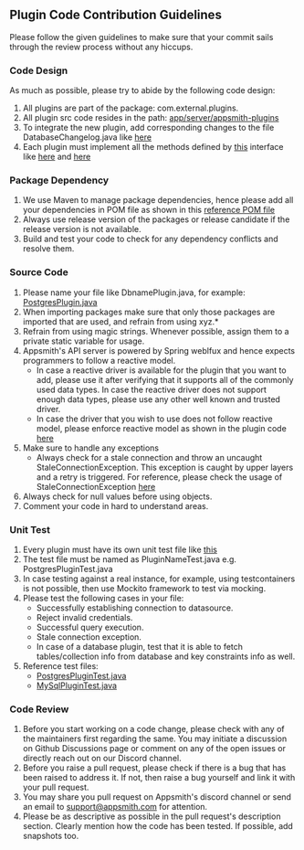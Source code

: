 ## Plugin Code Contribution Guidelines

Please follow the given guidelines to make sure that your commit sails through the review process without any 
hiccups.

### Code Design
As much as possible, please try to abide by the following code design:
1. All plugins are part of the package: com.external.plugins.
2. All plugin src code resides in the path: [app/server/appsmith-plugins](https://github.com/appsmithorg/appsmith/tree/release/app/server/appsmith-plugins) 
3. To integrate the new plugin, add corresponding changes to the file DatabaseChangelog.java like
   [here](https://github.com/appsmithorg/appsmith/blob/release/app/server/appsmith-server/src/main/java/com/appsmith/server/migrations/DatabaseChangelog.java#L1258)
4. Each plugin must implement all the methods defined by [this](https://github.com/appsmithorg/appsmith/blob/release/app/server/appsmith-interfaces/src/main/java/com/appsmith/external/plugins/PluginExecutor.java) interface like [here](https://github.com/appsmithorg/appsmith/blob/release/app/server/appsmith-plugins/mysqlPlugin/src/main/java/com/external/plugins/MySqlPlugin.java) and [here](https://github.com/appsmithorg/appsmith/blob/release/app/server/appsmith-plugins/restApiPlugin/src/main/java/com/external/plugins/RestApiPlugin.java)

### Package Dependency
1. We use Maven to manage package dependencies, hence please add all your dependencies in POM file as shown in this 
   [reference POM file](https://github.com/appsmithorg/appsmith/blob/release/app/server/appsmith-plugins/postgresPlugin/pom.xml)
2. Always use release version of the packages or release candidate if the release version is not available. 
3. Build and test your code to check for any dependency conflicts and resolve them. 

### Source Code
1. Please name your file like DbnamePlugin.java, for example: [PostgresPlugin.java](https://github.com/appsmithorg/appsmith/blob/release/app/server/appsmith-plugins/postgresPlugin/src/main/java/com/external/plugins/PostgresPlugin.java)
2. When importing packages make sure that only those packages are imported that are used, and refrain from using xyz.*
3. Refrain from using magic strings. Whenever possible, assign them to a private static variable for usage.
4. Appsmith's API server is powered by Spring weblfux and hence expects programmers to follow a reactive model.
   - In case a reactive driver is available for the plugin that you want to add, please use it after verifying
     that it supports all of the commonly used data types. In case the reactive driver does not support enough data types,
     please use any other well known and trusted driver.
   - In case the driver that you wish to use does not follow reactive model, please enforce reactive model as shown 
     in the plugin code [here](https://github.com/appsmithorg/appsmith/blob/release/app/server/appsmith-plugins/postgresPlugin/src/main/java/com/external/plugins/PostgresPlugin.java)
5. Make sure to handle any exceptions
    - Always check for a stale connection and throw an uncaught StaleConnectionException. This exception is caught 
      by upper layers and a retry is triggered. For reference, please check the usage of StaleConnectionException [here](https://github.com/appsmithorg/appsmith/blob/release/app/server/appsmith-plugins/postgresPlugin/src/main/java/com/external/plugins/PostgresPlugin.java)
6. Always check for null values before using objects. 
7. Comment your code in hard to understand areas. 
    

### Unit Test 
1. Every plugin must have its own unit test file like [this](https://github.com/appsmithorg/appsmith/blob/release/app/server/appsmith-plugins/postgresPlugin/src/test/java/com/external/plugins/PostgresPluginTest.java)
2. The test file must be named as PluginNameTest.java e.g. PostgresPluginTest.java
3. In case testing against a real instance, for example, using testcontainers is not possible, then use Mockito 
   framework to test via mocking.
4. Please test the following cases in your file:
    - Successfully establishing connection to datasource. 
    - Reject invalid credentials.
    - Successful query execution.
    - Stale connection exception. 
    - In case of a database plugin, test that it is able to fetch tables/collection info from database and key
      constraints info as well.
5. Reference test files:
    - [PostgresPluginTest.java](https://github.com/appsmithorg/appsmith/blob/release/app/server/appsmith-plugins/postgresPlugin/src/test/java/com/external/plugins/PostgresPluginTest.java)
    - [MySqlPluginTest.java](https://github.com/appsmithorg/appsmith/blob/release/app/server/appsmith-plugins/mysqlPlugin/src/test/java/com/external/plugins/MySqlPluginTest.java)

### Code Review
1. Before you start working on a code change, please check with any of the maintainers first regarding the same. You 
   may initiate a discussion on Github Discussions page or comment on any of the open issues or directly reach out on 
   our Discord channel. 
2. Before you raise a pull request, please check if there is a bug that has been raised to address it. If not, then 
   raise a bug yourself and link it with your pull request.
3. You may share you pull request on Appsmith's discord channel or send an email to support@appsmith.com for attention.
4. Please be as descriptive as possible in the pull request's description section. Clearly mention how the code has 
   been tested. If possible, add snapshots too. 
